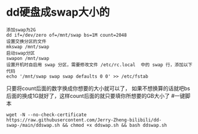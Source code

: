 # dd硬盘成swap大小的
```
添加swap为2G
dd if=/dev/zero of=/mnt/swap bs=1M count=2048
设置交换分区的文件
mkswap /mnt/swap
启动swap分区
swapon /mnt/swap
设置开机时自启用 swap 分区，需要修改文件 /etc/rc.local  中的 swap 行，添加以下代码
echo '/mnt/swap swap swap defaults 0 0' >> /etc/fstab
```
只要将count后面的数字换成你想要的大小就可以了，
如果不想换算的话就吧bs后面的换成1G就好了，这样count后面的就只要填你所想要的GB大小了
#一键脚本
```
wget -N --no-check-certificate https://raw.githubusercontent.com/Jerry-Zheng-bilibili/dd-swap-/main/ddswap.sh && chmod +x ddswap.sh && bash ddswap.sh
```
